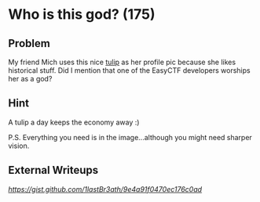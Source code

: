 # Who is this god? (175)

## Problem

My friend Mich uses this nice [tulip](files/tulip.png) as her profile pic because she likes historical stuff. Did I mention that one of the EasyCTF developers worships her as a god?

## Hint

A tulip a day keeps the economy away :)

P.S. Everything you need is in the image...although you might need sharper vision.

## External Writeups

*https://gist.github.com/1lastBr3ath/9e4a91f0470ec176c0ad*
